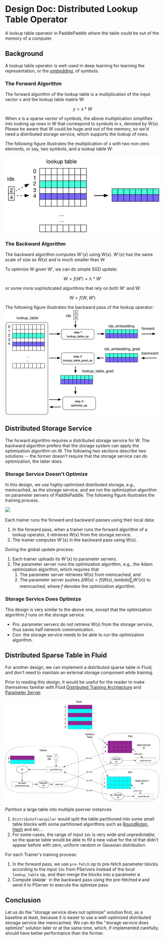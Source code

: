 # Design Doc: Distributed Lookup Table Operator

A lookup table operator in PaddlePaddle where the table could be out
of the memory of a computer.

## Background

A lookup table operator is well-used in deep learning for learning the
representation, or the
[*embedding*](http://www.cs.toronto.edu/~fritz/absps/ieee-lre.pdf), of
symbols.

### The Forward Algorithm

The forward algorithm of the lookup table is a multiplication of the
input vector x and the lookup table matrix W:

$$y = x * W$$

When x is a sparse vector of symbols, the above multiplication
simplifies into looking up rows in W that correspond to symbols in x,
denoted by W(x).  Please be aware that W could be huge and out of the
memory, so we'd need a distributed storage service, which supports the
lookup of rows.

The following figure illustrates the multiplication of x with two
non-zero elements, or say, two symbols, and a lookup table W:

![lookup table](./src/lookup_table.png)

### The Backward Algorithm

The backward algorithm computes W'(x) using W(x).  W'(x) has the same
scale of size as W(x) and is much smaller than W.

To optimize W given W', we can do simple SGD update:

$$W = f(W') = \lambda * W'$$

or some more sophisticated algorithms that rely on both W' and W:

$$W = f(W, W')$$

The following figure illustrates the backward pass of the lookup
operator: ![lookup table training](./src/lookup_table_training.png)

## Distributed Storage Service

The forward algorithm requires a distributed storage service for W.
The backward algorithm prefers that the storage system can apply the
optimization algorithm on W.  The following two sections describe two
solutions -- the former doesn't require that the storage service can
do optimization, the latter does.

### Storage Service Doesn't Optimize

In this design, we use highly-optimized distributed storage, e.g.,
memcached, as the storage service, and we run the optimization
algorithm on parameter servers of PaddlePaddle.  The following figure
illustrates the training process.

<!--
Note: please update the following URL when update this digraph.
<img src='https://g.gravizo.com/svg?
digraph G {
  rankdir="LR";
  subgraph cluster1 {
  P1 [label="pserver 1"];
  P2 [label="pserver 2"];
  T1 [label="trainer 1"];
  T2 [label="trainer 2"];
  T3 [label="trainer 3"];
  }
  KV [label="memcached"];
  T1 -> P1;
  T1 -> P2;
  T2 -> P1;
  T2 -> P2;
  T3 -> P1;
  T3 -> P2;
  P1 -> KV [color=gray, weight=0.1];
  KV -> P1 [color=gray, weight=0.1];
  P2 -> KV [color=gray, weight=0.1];
  KV -> P2 [color=gray, weight=0.1];
  KV -> T1 [color=gray, weight=0.1];
  KV -> T2 [color=gray, weight=0.1];
  KV -> T3 [color=gray, weight=0.1];
}
)
'/>
-->

<img src='https://g.gravizo.com/svg?%20digraph%20G%20{%20rankdir=%22LR%22;%20subgraph%20cluster1%20{%20P1%20[label=%22pserver%201%22];%20P2%20[label=%22pserver%202%22];%20T1%20[label=%22trainer%201%22];%20T2%20[label=%22trainer%202%22];%20T3%20[label=%22trainer%203%22];%20}%20KV%20[label=%22memcached%22];%20T1%20-%3E%20P1;%20T1%20-%3E%20P2;%20T2%20-%3E%20P1;%20T2%20-%3E%20P2;%20T3%20-%3E%20P1;%20T3%20-%3E%20P2;%20P1%20-%3E%20KV%20[color=gray,%20weight=0.1];%20KV%20-%3E%20P1%20[color=gray,%20weight=0.1];%20P2%20-%3E%20KV%20[color=gray,%20weight=0.1];%20KV%20-%3E%20P2%20[color=gray,%20weight=0.1];%20KV%20-%3E%20T1%20[color=gray,%20weight=0.1];%20KV%20-%3E%20T2%20[color=gray,%20weight=0.1];%20KV%20-%3E%20T3%20[color=gray,%20weight=0.1];%20}'/>

Each trainer runs the forward and backward passes using their local
data:

1. In the forward pass, when a trainer runs the forward algorithm of a
   lookup operator, it retrieves W(x) from the storage service.
1. The trainer computes W'(x) in the backward pass using W(x).

During the global update process:

1. Each trainer uploads its W'(x) to parameter servers.
1. The parameter server runs the optimization algorithm, e.g., the
   Adam optimization algorithm, which requires that
   1. The parameter server retrieves W(x) from memcached, and
   1. The parameter server pushes $\Delta W(x)=f(W(x), lambda \sum_j
      W'(x))$ to memcached, where $f$ denotes the optimization
      algorithm.

### Storage Service Does Optimize

This design is very similar to the above one, except that the
optimization algorithm $f$ runs on the storage service.

- Pro: parameter servers do not retrieve W(x) from the storage
  service, thus saves half network communication.
- Con: the storage service needs to be able to run the optimization
  algorithm.

## Distributed Sparse Table in Fluid

For another design, we can implement a distributed sparse table in Fluid,
and don't need to maintain an external storage component while training.

Prior to reading this design, it would be useful for the reader to make themselves
familiar with Fluid [Distributed Training Architecture](./distributed_architecture.md)
and [Parameter Server](./parameter_server.md).

![fluid lookup remote table](./src/fluid_lookup_remote_table.png)

Partition a large table into multiple pserver instances
1. `DistributeTranspiler` would split the table partitioned into some small
table blocks with some partitioned algorithms such as
[RoundRobin](https://en.wikipedia.org/wiki/Round-robin_scheduling),
[Hash](https://en.wikipedia.org/wiki/Hash) and etc...
1. For some cases, the range of input `Ids` is very wide and unpredictable, so the sparse
table would be able to fill a new value for the id that didn't appear before with
zero, uniform random or Gaussian distribution.

For each Trainer's training process:
1. In the forward pass, we use `pre-fetch` op to pre-fetch parameter blocks according to the
input `Ids` from PServers instead of the local `lookup_table` op, and then merge the blocks
into a parameter `W`.
1. Compute `GRAD@W'` in the backward pass using the pre-fetched `W` and send it to PServer to
execute the optimize pass.

## Conclusion

Let us do the "storage service does not optimize" solution first, as a
baseline at least, because it is easier to use a well-optimized
distributed storage service like memcached.  We can do the "storage
service does optimize" solution later or at the same time, which, if
implemented carefully, should have better performance than the former.
